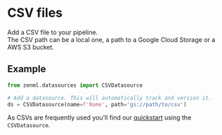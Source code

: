# CSV files

Add a CSV file to your pipeline.  
The CSV path can be a local one, a path to a Google Cloud Storage or a AWS S3 bucket.

## Example

```python
from zenml.datasources import CSVDatasource

# Add a datasource. This will automatically track and version it.
ds = CSVDatasource(name=f'Name', path='gs://path/to/csv')
```

As CSVs are frequently used you'll find our [quickstart](https://github.com/maiot-io/zenml/tree/fc868ee5e5589ef0c09e30be9c2eab4897bfb140/docs/book/datasources/getting-started/quickstart.md) using the `CSVDatasource`.

